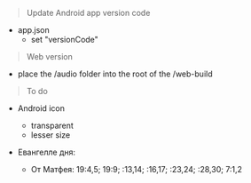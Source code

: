 > Update Android app version code  
* app.json
  * set "versionCode"

> Web version
* place the /audio folder into the root of the /web-build

> To do
* Android icon
  * transparent
  * lesser size

* Евангелле дня:
  * От Матфея: 19:4,5; 19:9; :13,14; :16,17; :23,24; :28,30; 7:1,2